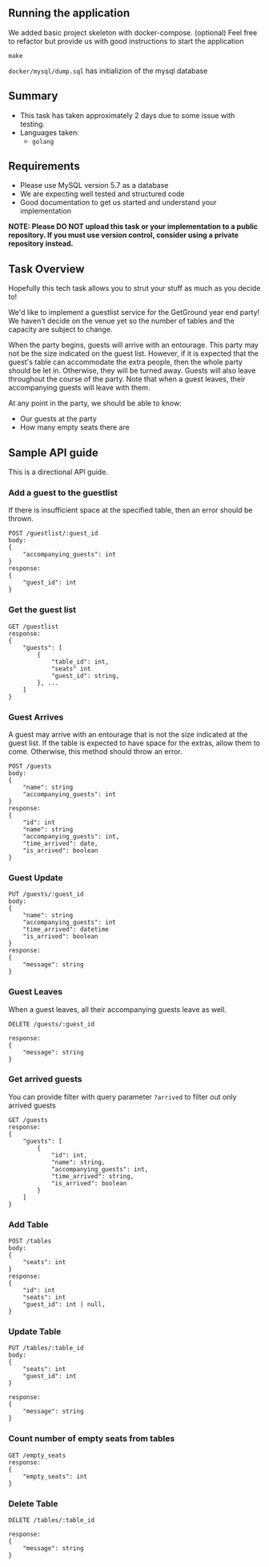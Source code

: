 ## Running the application
We added basic project skeleton with docker-compose. (optional)
Feel free to refactor but provide us with good instructions to start the application
```
make
```

 `docker/mysql/dump.sql` has initializion of the mysql database


## Summary

- This task has taken approximately 2 days due to some issue with testing.
- Languages taken:
  - `golang`

## Requirements

- Please use MySQL version 5.7 as a database
- We are expecting well tested and structured code
- Good documentation to get us started and understand your implementation

**NOTE: Please DO NOT upload this task or your implementation to a public repository. If you must use version control, consider using a private repository instead.**

## Task Overview

Hopefully this tech task allows you to strut your stuff as much as you decide to!

We'd like to implement a guestlist service for the GetGround year end party!
We haven't decide on the venue yet so the number of tables and the capacity are subject to change.

When the party begins, guests will arrive with an entourage. This party may not be the size indicated on the guest list. 
However, if it is expected that the guest's table can accommodate the extra people, then the whole party should be let in. Otherwise, they will be turned away.
Guests will also leave throughout the course of the party. Note that when a guest leaves, their accompanying guests will leave with them.

At any point in the party, we should be able to know:
- Our guests at the party
- How many empty seats there are

## Sample API guide

This is a directional API guide.

### Add a guest to the guestlist

If there is insufficient space at the specified table, then an error should be thrown.

```
POST /guestlist/:guest_id
body: 
{
    "accompanying_guests": int
}
response: 
{
    "guest_id": int
}
```

### Get the guest list

```
GET /guestlist
response: 
{
    "guests": [
        {
            "table_id": int,
            "seats" int
            "guest_id": string,
        }, ...
    ]
}
```

### Guest Arrives

A guest may arrive with an entourage that is not the size indicated at the guest list.
If the table is expected to have space for the extras, allow them to come. Otherwise, this method should throw an error.

```
POST /guests
body:
{
    "name": string
    "accompanying_guests": int
}
response:
{
    "id": int
    "name": string
    "accompanying_guests": int,
    "time_arrived": date,
    "is_arrived": boolean
}
```

### Guest Update

```
PUT /guests/:guest_id
body:
{
    "name": string
    "accompanying_guests": int
    "time_arrived": datetime
    "is_arrived": boolean
}
response:
{
    "message": string
}
```

### Guest Leaves

When a guest leaves, all their accompanying guests leave as well.

```
DELETE /guests/:guest_id

response:
{
    "message": string
}
```

### Get arrived guests

You can provide filter with query parameter `?arrived` to filter out only arrived guests

```
GET /guests
response: 
{
    "guests": [
        {
            "id": int,
            "name": string,
            "accompanying_guests": int,
            "time_arrived": string,
            "is_arrived": boolean
        }
    ]
}
```

### Add Table

```
POST /tables
body:
{
    "seats": int
}
response:
{
    "id": int
    "seats": int
    "guest_id": int | null,
}
```
### Update Table

```
PUT /tables/:table_id
body:
{
    "seats": int
    "guest_id": int
}

response:
{
    "message": string
}
```
### Count number of empty seats from tables

```
GET /empty_seats
response:
{
    "empty_seats": int
}
```

### Delete Table

```
DELETE /tables/:table_id

response:
{
    "message": string
}
```
